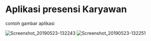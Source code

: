 # Aplikasi presensi Karyawan
contoh gambar aplikasi

![Screenshot_20190523-132243](https://user-images.githubusercontent.com/39134128/58230310-315bac00-7d5e-11e9-87ad-c63fbcad0065.jpg) 
![Screenshot_20190523-132251](https://user-images.githubusercontent.com/39134128/58230329-39b3e700-7d5e-11e9-8e8f-9dd7663fe0c1.jpg)
